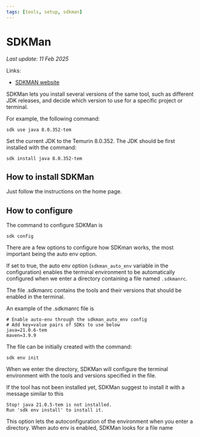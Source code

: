 ```yaml
---
tags: [tools, setup, sdkman]
---
```


# SDKMan

*Last update: 11 Feb 2025*

Links:

* [SDKMAN website](https://sdkman.io/)

SDKMan lets you install several versions of the same tool, such as different JDK releases, and decide which version to use for a specific project or terminal.

For example, the following command:

    sdk use java 8.0.352-tem

Set the current JDK to the Temurin 8.0.352. The JDK should be first installed with the command:

    sdk install java 8.0.352-tem

## How to install SDKMan

Just follow the instructions on the home page.

## How to configure

The command to configure SDKMan is

    sdk config

There are a few options to configure how SDKman works, the most important being the auto env option.

If set to true, the auto env option (`sdkman_auto_env` variable in the configuration) enables the terminal environment to be automatically configured when we enter a directory containing a file named `.sdkmanrc`.

The file .sdkmanrc contains the tools and their versions that should be enabled in the terminal.

An example of the .sdkmanrc file is

    # Enable auto-env through the sdkman_auto_env config
    # Add key=value pairs of SDKs to use below
    java=21.0.6-tem
    maven=3.9.9

The file can be initially created with the command:

    sdk env init

When we enter the directory, SDKMan will configure the terminal environment with the tools and versions specified in the file. 

If the tool has not been installed yet, SDKMan suggest to install it with a message similar to this

    Stop! java 21.0.5-tem is not installed. 
    Run 'sdk env install' to install it.

This option lets the autoconfiguration of the environment when you enter a directory. When auto env is enabled, SDKMan looks for a file name  
